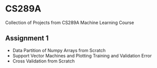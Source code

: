 # CS289A
Collection of Projects from CS289A Machine Learning Course


## Assignment 1
* Data Partition of Numpy Arrays from Scratch
* Support Vector Machines and Plotting Training and Validation Error
* Cross Validation from Scratch
